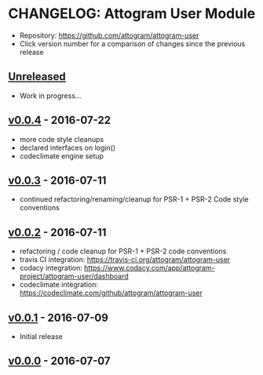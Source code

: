 # CHANGELOG: Attogram User Module

- Repository: <https://github.com/attogram/attogram-user>
- Click version number for a comparison of changes since the previous release

## [Unreleased]

- Work in progress...

## [v0.0.4] - 2016-07-22

- more code style cleanups
- declared interfaces on login()
- codeclimate engine setup

## [v0.0.3] - 2016-07-11

- continued refactoring/renaming/cleanup for PSR-1 + PSR-2 Code style conventions

## [v0.0.2] - 2016-07-11

- refactoring / code cleanup for PSR-1 + PSR-2 code conventions
- travis CI integration: <https://travis-ci.org/attogram/attogram-user>
- codacy integration: <https://www.codacy.com/app/attogram-project/attogram-user/dashboard>
- codeclimate integration: <https://codeclimate.com/github/attogram/attogram-user>

## [v0.0.1] - 2016-07-09

- Initial release

## [v0.0.0] - 2016-07-07

[Unreleased]: https://github.com/attogram/attogram-user/compare/v0.0.4...HEAD
[v0.0.4]: https://github.com/attogram/attogram-user/compare/v0.0.3...v0.0.4
[v0.0.3]: https://github.com/attogram/attogram-user/compare/v0.0.2...v0.0.3
[v0.0.2]: https://github.com/attogram/attogram-user/compare/v0.0.1...v0.0.2
[v0.0.1]: https://github.com/attogram/attogram-user/compare/2c844f3...v0.0.1
[v0.0.0]: https://github.com/attogram/attogram-user/tree/2c844f3
